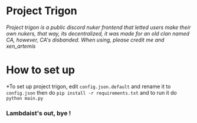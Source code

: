 # Project Trigon
*Project trigon is a public discord nuker frontend that letted users make their own nukers, that way, its decentralized, it was made for an old clan named CA, however, CA's disbanded.*
*When using, please credit me and xen_artemis*

# How to set up
*To set up project trigon, edit `config.json.default` and rename it to `config.json` then do ```pip install -r requirements.txt``` and to run it do ```python main.py```


### Lambdaist's out, bye !
